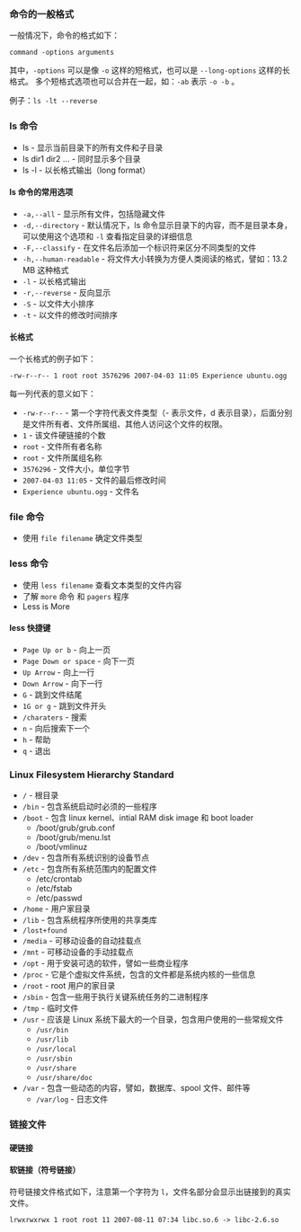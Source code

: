 ### 命令的一般格式

一般情况下，命令的格式如下：

```
command -options arguments
```

其中，`-options` 可以是像 `-o` 这样的短格式，也可以是 `--long-options` 这样的长格式。
多个短格式选项也可以合并在一起，如：`-ab` 表示 `-o -b` 。

例子：`ls -lt --reverse`

### ls 命令

- ls - 显示当前目录下的所有文件和子目录
- ls dir1 dir2 ... - 同时显示多个目录
- ls -l - 以长格式输出（long format）

#### ls 命令的常用选项

- `-a,--all` - 显示所有文件，包括隐藏文件
- `-d,--directory` - 默认情况下，ls 命令显示目录下的内容，而不是目录本身，可以使用这个选项和 `-l` 查看指定目录的详细信息
- `-F,--classify` - 在文件名后添加一个标识符来区分不同类型的文件
- `-h,--human-readable` - 将文件大小转换为方便人类阅读的格式，譬如：13.2 MB 这种格式
- `-l` - 以长格式输出
- `-r,--reverse` - 反向显示
- `-S` - 以文件大小排序
- `-t` - 以文件的修改时间排序

#### 长格式

一个长格式的例子如下：

```
-rw-r--r-- 1 root root 3576296 2007-04-03 11:05 Experience ubuntu.ogg
```

每一列代表的意义如下：

- `-rw-r--r--` - 第一个字符代表文件类型（- 表示文件，d 表示目录），后面分别是文件所有者、文件所属组、其他人访问这个文件的权限。
- `1` - 该文件硬链接的个数
- `root` - 文件所有者名称
- `root` - 文件所属组名称
- `3576296` - 文件大小，单位字节
- `2007-04-03 11:05` - 文件的最后修改时间
- `Experience ubuntu.ogg` - 文件名

### file 命令

- 使用 `file filename` 确定文件类型

### less 命令

- 使用 `less filename` 查看文本类型的文件内容
- 了解 `more` 命令 和 `pagers` 程序
- Less is More

#### less 快捷键

- `Page Up or b` - 向上一页
- `Page Down or space` - 向下一页
- `Up Arrow` - 向上一行
- `Down Arrow` - 向下一行
- `G` - 跳到文件结尾
- `1G or g` - 跳到文件开头
- `/charaters` - 搜索
- `n` - 向后搜索下一个
- `h` - 帮助
- `q` - 退出

### Linux Filesystem Hierarchy Standard

- `/` - 根目录
- `/bin` - 包含系统启动时必须的一些程序
- `/boot` - 包含 linux kernel、intial RAM disk image 和 boot loader
    + /boot/grub/grub.conf
    + /boot/grub/menu.lst
    + /boot/vmlinuz
- `/dev` - 包含所有系统识别的设备节点
- `/etc` - 包含所有系统范围内的配置文件
    + /etc/crontab
    + /etc/fstab
    + /etc/passwd
- `/home` - 用户家目录
- `/lib` - 包含系统程序所使用的共享类库
- `/lost+found` 
- `/media` - 可移动设备的自动挂载点
- `/mnt` - 可移动设备的手动挂载点
- `/opt` - 用于安装可选的软件，譬如一些商业程序
- `/proc` - 它是个虚拟文件系统，包含的文件都是系统内核的一些信息
- `/root` - root 用户的家目录
- `/sbin` - 包含一些用于执行关键系统任务的二进制程序
- `/tmp` - 临时文件
- `/usr` - 应该是 Linux 系统下最大的一个目录，包含用户使用的一些常规文件
    + `/usr/bin` 
    + `/usr/lib` 
    + `/usr/local` 
    + `/usr/sbin` 
    + `/usr/share` 
    + `/usr/share/doc` 
- `/var` - 包含一些动态的内容，譬如，数据库、spool 文件、邮件等
    + `/var/log` - 日志文件

### 链接文件

#### 硬链接
#### 软链接（符号链接）

符号链接文件格式如下，注意第一个字符为 `l`，文件名部分会显示出链接到的真实文件。

```
lrwxrwxrwx 1 root root 11 2007-08-11 07:34 libc.so.6 -> libc-2.6.so
```